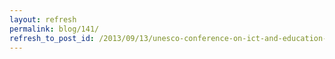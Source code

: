 ```yaml
---
layout: refresh
permalink: blog/141/
refresh_to_post_id: /2013/09/13/unesco-conference-on-ict-and-education-2013-curaao
---
```

